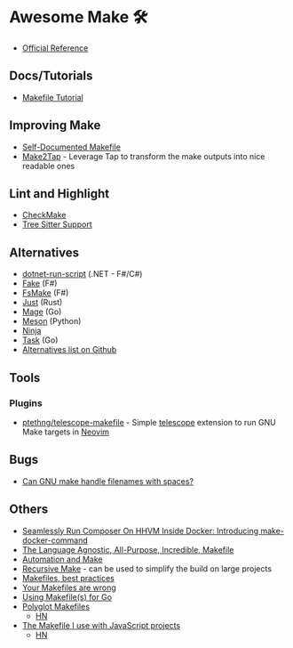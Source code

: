 # Awesome Make 🛠

- [Official Reference](https://www.gnu.org/s/make/manual/make.html)

## Docs/Tutorials

- [Makefile Tutorial](http://makefiletutorial.com)

## Improving Make

- [Self-Documented Makefile](https://marmelab.com/blog/2016/02/29/auto-documented-makefile.html)
- [Make2Tap](https://www.npmjs.com/package/make2tap) - Leverage Tap to transform the make outputs into nice readable ones

## Lint and Highlight

- [CheckMake](https://github.com/mrtazz/checkmake)
- [Tree Sitter Support](https://github.com/alemuller/tree-sitter-make)

## Alternatives

- [dotnet-run-script](https://github.com/xt0rted/dotnet-run-script) (.NET - F#/C#)
- [Fake](https://github.com/fsprojects/FAKE) (F#)
- [FsMake](https://github.com/seanamos/FsMake) (F#)
- [Just](https://github.com/casey/just) (Rust)
- [Mage](https://github.com/magefile/mage) (Go)
- [Meson](https://mesonbuild.com) (Python)
- [Ninja](https://github.com/ninja-build/ninja)
- [Task](https://github.com/go-task/task) (Go)
- [Alternatives list on Github](https://github.com/topics/make)

## Tools

### Plugins

- [ptethng/telescope-makefile](https://github.com/ptethng/telescope-makefile) - Simple [telescope](https://github.com/nvim-telescope/telescope.nvim) extension to run GNU Make targets in [Neovim](https://neovim.io)

## Bugs

- [Can GNU make handle filenames with spaces?](https://stackoverflow.com/questions/9838384/can-gnu-make-handle-filenames-with-spaces)

## Others

- [Seamlessly Run Composer On HHVM Inside Docker: Introducing make-docker-command](https://marmelab.com/blog/2014/09/10/make-docker-command.html)
- [The Language Agnostic, All-Purpose, Incredible, Makefile](https://news.ycombinator.com/item?id=21566530)
- [Automation and Make](https://swcarpentry.github.io/make-novice)
- [Recursive Make](https://www.gnu.org/software/make/manual/html_node/Recursion.html) - can be used to simplify the build on large projects
- [Makefiles, best practices](https://danyspin97.org/blog/makefiles-best-practices)
- [Your Makefiles are wrong](https://tech.davis-hansson.com/p/make/)
- [Using Makefile(s) for Go](https://news.ycombinator.com/item?id=21735176)
- [Polyglot Makefiles](http://agdr.org/2020/05/14/Polyglot-Makefiles.html)
  - [HN](https://news.ycombinator.com/item?id=23193952)
- [The Makefile I use with JavaScript projects](https://www.olioapps.com/blog/the-lost-art-of-the-makefile)
  - [HN](https://news.ycombinator.com/item?id=16483889)

